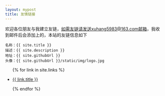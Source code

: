 ```yaml
---
layout: mypost
title: 友情链接
---
```


欢迎各位朋友与我建立友链，如需友链请发送xuhang5983@163.com邮箱，我收到邮件后会添加上的，本站的友链信息如下

```
名称：{{ site.title }}
描述：{{ site.description }}
地址：{{ site.githubUrl }}
头像：{{ site.githubUrl }}/static/img/logo.jpg
```

<ul>
  {% for link in site.links %}
  <li>
    <p><a href="{{ link.url }}" title="{{ link.desc }}" target="_blank" >{{ link.title }}</a></p>
  </li>
  {% endfor %}
</ul>
